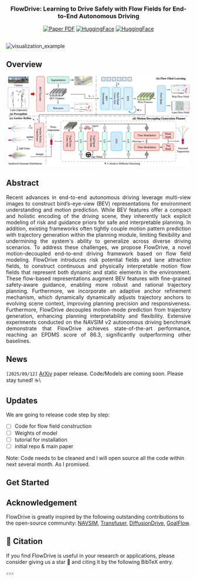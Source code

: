 <div align="center">
<h3>FlowDrive: Learning to Drive Safely with Flow Fields for End-to-End Autonomous Driving</h3>

<a href="https://arxiv.org/abs/{}"><img src='https://img.shields.io/badge/Paper-FlowDrive-blue?logo=arxiv' alt='Paper PDF'></a>
<a href="https://github.com/IRL-VLA/{}"><img src='https://img.shields.io/badge/%E2%9C%A8Weights-FlowDrive-red' alt='HuggingFace'></a>
<a href="https://astrixdrive.github.io/FlowDrive.github.io/"><img src='https://img.shields.io/badge/ProjectPage-FlowDrive-green?logo=githubpages' alt='HuggingFace'></a>
<!-- <a href="https://ieeexplore.ieee.org/document/10592819"><img src='https://img.shields.io/badge/arXiv-SemanticFormer-blue' alt='Paper PDF'></a>
<a href="https://www.arxiv.org/pdf/2508.01778"><img src='https://img.shields.io/badge/Datasets-MaplessQCNet-red' alt='Datasets'></a>
<a href="https://www.arxiv.org/pdf/2508.01778"><img src='https://img.shields.io/badge/Datasets-Sparse4D-green' alt='Datasets'></a> -->

</div>

## 

![visualization_example](assets/example.gif)


## Overview

![framework](assets/framework.png)

## Abstract         
<div align="justify">
Recent advances in end-to-end autonomous driving leverage multi-view images to construct bird’s-eye-view (BEV) representations for environment understanding and motion prediction. While BEV features offer a compact and holistic encoding of the driving scene, they inherently lack explicit modeling of risk and guidance priors for safe and interpretable planning. In addition, existing frameworks often tightly couple motion pattern prediction with trajectory generation within the planning module, limiting flexibility and undermining the system's ability to generalize across diverse driving scenarios. To address these challenges, we propose FlowDrive, a novel motion-decoupled end-to-end driving framework based on flow field modeling. FlowDrive introduces risk potential fields and lane attraction fields, to construct continuous and physically interpretable motion flow fields that represent both dynamic and static elements in the environment. These flow-based representations augment BEV features with fine-grained safety-aware guidance, enabling more robust and rational trajectory planning. Furthermore, we incorporate an adaptive anchor refinement mechanism, which dynamically dynamically adjusts trajectory anchors to evolving scene context, improving planning precision and responsiveness. Furthermore, FlowDrive decouples motion-mode prediction from trajectory generation, enhancing planning interpretability and flexibility. Extensive experiments conducted on the NAVSIM v2 autonomous driving benchmark demonstrate that FlowDrive achieves state-of-the-art performance, reaching an EPDMS score of 86.3, significantly outperforming other baselines.
</div>


## News
`[2025/09/12]` [ArXiv](https://arxiv.org/abs/{}) paper release. Code/Models are coming soon. Please stay tuned! ☕️\

## Updates
We are going to release code step by step:

- [ ] Code for flow field construction
- [ ] Weights of model
- [ ] tutorial for installation
- [ ] initial repo & main paper

Note: Code needs to be cleaned and I will open source all the code within next several month. As I promised.

## Get Started

## Acknowledgement

FlowDrive is greatly inspired by the following outstanding contributions to the open-source community: [NAVSIM](https://github.com/autonomousvision/navsim), [Transfuser](https://github.com/autonomousvision/transfuser), [DiffusionDrive](https://github.com/hustvl/DiffusionDrive), [GoalFlow](https://github.com/YvanYin/GoalFlow).

## 📄 Citation

If you find FlowDrive is useful in your research or applications, please consider giving us a star 🌟 and citing it by the following BibTeX entry.

```bibtex
xxx
```


